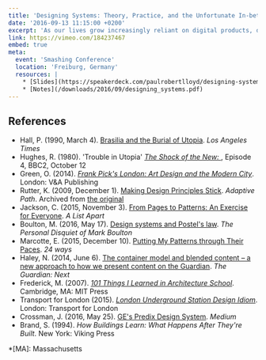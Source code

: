 ```yaml
---
title: 'Designing Systems: Theory, Practice, and the Unfortunate In-between'
date: '2016-09-13 11:15:00 +0200'
excerpt: 'As our lives grow increasingly reliant on digital products, designers are asked to deliver coherent experiences across a multitude of platforms, all without sacrificing development efficiency and maintainability. To answer this need, our industry has looked to style guides, pattern libraries and front-end frameworks. Yet, without considering the audiences that will use them, they could do more harm than good.'
link: https://vimeo.com/184237467
embed: true
meta:
  event: 'Smashing Conference'
  location: 'Freiburg, Germany'
  resources: |
    * [Slides](https://speakerdeck.com/paulrobertlloyd/designing-systems-smashing-conference)
    * [Notes](/downloads/2016/09/designing_systems.pdf)
---
```

## References

  * Hall, P. (1990, March 4). [Brasilia and the Burial of Utopia](http://articles.latimes.com/1990-03-04/books/bk-2454_1_james-holston). <cite>Los Angeles Times</cite>
  * Hughes, R. (1980). 'Trouble in Utopia' <cite>[The Shock of the New: ](https://www.youtube.com/watch?v=C04JZsoqs1A)</cite>, Episode 4, BBC2, October 12
  * Green, O. (2014). <cite>[Frank Pick's London: Art Design and the Modern City](http://www.ltmuseumshop.co.uk/gifts-and-souvenirs/books/underground/product/frank-picks-london-art-design-and-the-modern-city.html)</cite>. London: V&A Publishing
  * Rutter, K. (2009, December 1). [Making Design Principles Stick](http://web.archive.org/web/20100318024044/http://www.adaptivepath.com/ideas/essays/archives/001123.php). <cite>Adaptive Path</cite>. Archived from [the original](http://www.adaptivepath.com/ideas/essays/archives/001123.php)
  * Jackson, C. (2015, November 3). [From Pages to Patterns: An Exercise for Everyone](http://alistapart.com/article/from-pages-to-patterns-an-exercise-for-everyone). <cite>A List Apart</cite>
  * Boulton, M. (2016, May 17). [Design systems and Postel's law](http://markboulton.co.uk/journal/design-systems-and-postels-law). <cite>The Personal Disquiet of Mark Boulton</cite>
  * Marcotte, E. (2015, December 10). [Putting My Patterns through Their Paces](https://24ways.org/2015/putting-my-patterns-through-their-paces/). <cite>24 ways</cite>
  * Haley, N. (2014, June 6). [The container model and blended content – a new approach to how we present content on the Guardian](https://24ways.org/2015/putting-my-patterns-through-their-paces/). <cite>The Guardian: Next</cite>
  * Frederick, M. (2007). <cite>[101 Things I Learned in Architecture School](http://101thingsilearned.com/Architecture/101TILArchitecture.html/)</cite>. Cambridge, MA: MIT Press
  * Transport for London (2015). <cite>[London Underground Station Design Idiom](http://content.tfl.gov.uk/station-design-idiom-2.pdf)</cite>. London: Transport for London
  * Crossman, J. (2016, May 25). [GE's Predix Design System](https://medium.com/ge-design/8236d47b0891). <cite>Medium</cite>
  * Brand, S. (1994). <cite>How Buildings Learn: What Happens After They're Built</cite>. New York: Viking Press

*[MA]:  Massachusetts
